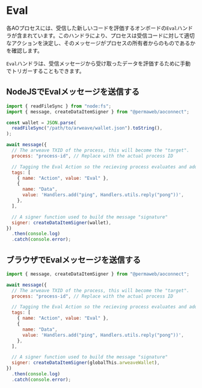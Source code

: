 # Eval

各AOプロセスには、受信した新しいコードを評価するオンボードの`Eval`ハンドラが含まれています。このハンドラにより、プロセスは受信コードに対して適切なアクションを決定し、そのメッセージがプロセスの所有者からのものであるかを確認します。

`Eval`ハンドラは、受信メッセージから受け取ったデータを評価するために手動でトリガーすることもできます。

## NodeJSでEvalメッセージを送信する

```js
import { readFileSync } from "node:fs";
import { message, createDataItemSigner } from "@permaweb/aoconnect";

const wallet = JSON.parse(
  readFileSync("/path/to/arweave/wallet.json").toString(),
);

await message({
  // The arweave TXID of the process, this will become the "target".
  process: "process-id", // Replace with the actual process ID

  // Tagging the Eval Action so the recieving process evaluates and adds the new Handler from the Data field.
  tags: [
    { name: "Action", value: "Eval" },
    {
      name: "Data",
      value: 'Handlers.add("ping", Handlers.utils.reply("pong"))',
    },
  ],

  // A signer function used to build the message "signature"
  signer: createDataItemSigner(wallet),
})
  .then(console.log)
  .catch(console.error);
```

## ブラウザでEvalメッセージを送信する

```js
import { message, createDataItemSigner } from "@permaweb/aoconnect";

await message({
  // The arweave TXID of the process, this will become the "target".
  process: "process-id", // Replace with the actual process ID

  // Tagging the Eval Action so the recieving process evaluates and adds the new Handler from the Data field.
  tags: [
    { name: "Action", value: "Eval" },
    {
      name: "Data",
      value: 'Handlers.add("ping", Handlers.utils.reply("pong"))',
    },
  ],

  // A signer function used to build the message "signature"
  signer: createDataItemSigner(globalThis.arweaveWallet),
})
  .then(console.log)
  .catch(console.error);
```
